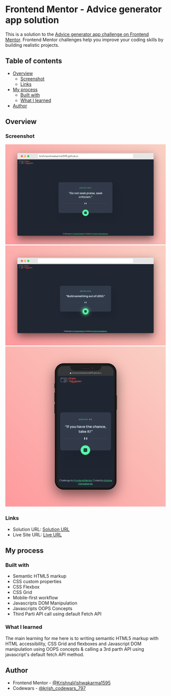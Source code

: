 # Frontend Mentor - Advice generator app solution

This is a solution to the [Advice generator app challenge on Frontend Mentor](https://www.frontendmentor.io/challenges/advice-generator-app-QdUG-13db). Frontend Mentor challenges help you improve your coding skills by building realistic projects.

## Table of contents

- [Overview](#overview)
  - [Screenshot](#screenshot)
  - [Links](#links)
- [My process](#my-process)
  - [Built with](#built-with)
  - [What I learned](#what-i-learned)  
- [Author](#author)

## Overview

### Screenshot

![](./desktop-preview.png)
![](./active-states.png)
![](./mobile-preview.png)

### Links

- Solution URL: [Solution URL](https://www.frontendmentor.io/solutions/responsive-advice-generator-app-using-fetch-api-and-oop-concepts-of-js-DUOMf2oKNS)
- Live Site URL: [Live URL](https://krishnavishwakarma1595.github.io/frontend-mentor/Junior/advice-generator-app/)

## My process

### Built with

- Semantic HTML5 markup
- CSS custom properties
- CSS Flexbox
- CSS Grid
- Mobile-first workflow
- Javascripts DOM Manipulation
- Javascripts OOPS Concepts
- Third Parti API call using default Fetch API

### What I learned

The main learning for me here is to writing semantic HTML5 markup with HTML accessibility, CSS Grid and flexboxes and Javascript DOM manipulation using OOPS concepts & calling a 3rd parth API using javascript's default fetch API method.

## Author

- Frontend Mentor - [@KrishnaVishwakarma1595](https://www.frontendmentor.io/profile/KrishnaVishwakarma1595)
- Codewars - [@krish_codewars_797](https://www.codewars.com/users/krish_codewars_797)